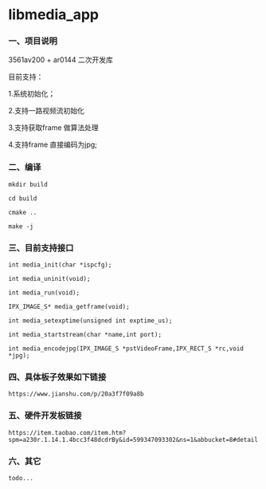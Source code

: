# libmedia_app
### 一、项目说明

3561av200 + ar0144 二次开发库

目前支持：

1.系统初始化；

2.支持一路视频流初始化

3.支持获取frame 做算法处理

4.支持frame 直接编码为jpg;



### 二、编译

	mkdir build
	
	cd build
	
	cmake ..
	
	make -j


### 三、目前支持接口

	int media_init(char *ispcfg);
	
	int media_uninit(void);
	
	int media_run(void);
	
	IPX_IMAGE_S* media_getframe(void);
	
	int media_setexptime(unsigned int exptime_us);
	
	int media_startstream(char *name,int port);
	
	int media_encodejpg(IPX_IMAGE_S *pstVideoFrame,IPX_RECT_S *rc,void *jpg);
	
### 四、具体板子效果如下链接
	https://www.jianshu.com/p/20a3f7f09a8b
	
### 五、硬件开发板链接

 	https://item.taobao.com/item.htm?spm=a230r.1.14.1.4bcc3f48dcdrBy&id=599347093302&ns=1&abbucket=8#detail
	
### 六、其它
	todo...

